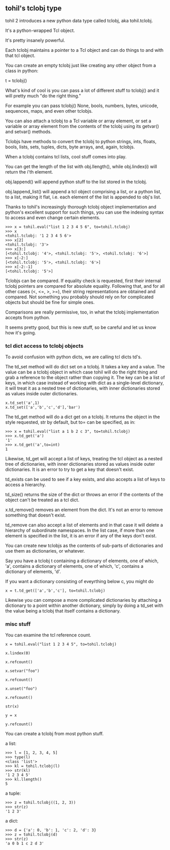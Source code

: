 
## tohil's tclobj type

tohil 2 introduces a new python data type called tclobj, aka tohil.tclobj.

It's a python-wrapped Tcl object.

It's pretty insanely powerful.

Each tclobj maintains a pointer to a Tcl object and can do things to and with that tcl object.

You can create an empty tclobj just like creating any other object from a class in python:

t = tclobj()

What's kind of cool is you can pass a lot of different stuff to tclobj() and it will pretty much "do the right thing."

For example you can pass tclobj() None, bools, numbers, bytes, unicode, sequences, maps, and even other tclobjs.

You can also attach a tclobj to a Tcl variable or array element, or set a variable or array element from the contents of the tclobj using its getvar() and setvar() methods.

Tclobjs have methods to convert the tclobj to python strings, ints, floats, bools, lists, sets, tuples, dicts, byte arrays, and, again, tclobjs.

When a tclobj contains tcl lists, cool stuff comes into play.

You can get the length of the list with obj.llength(), while obj.lindex(i) will return the i'th element.

obj.lappend() will append python stuff to the list stored in the tclobj.

obj.lappend_list() will append a tcl object comprising a list, or a python list, to a list, making it flat, i.e. each element of the list is appended to obj's list.

Thanks to tohil's increasingly thorough tclobj object implementation and python's excellent support for such things, you can use the indexing syntax to access and even change certain elements.

```
>>> x = tohil.eval("list 1 2 3 4 5 6", to=tohil.tclobj)
>>> x
<tohil.tclobj: '1 2 3 4 5 6'>
>>> x[2]
<tohil.tclobj: '3'>
>>> x[3:]
[<tohil.tclobj: '4'>, <tohil.tclobj: '5'>, <tohil.tclobj: '6'>]
>>> x[-2:]
[<tohil.tclobj: '5'>, <tohil.tclobj: '6'>]
>>> x[-2:-1]
[<tohil.tclobj: '5'>]
```


Tclobjs can be compared.  If equality check is requested, first their internal
tclobj pointers are compared for absolute equality.  Following that, and for all
other cases (<, <=, >, >=), their string representations are obtained and compared.
Not something you probably should rely on for complicated objects but should be
fine for simple ones.

Comparisons are really permissive, too, in what the tclobj implementation accepts from python.

It seems pretty good, but this is new stuff, so be careful and let us know how it's going.

### tcl dict access to tclobj objects

To avoid confusion with python dicts, we are calling tcl dicts td's.

The td_set method will do dict set on a tclobj.  It takes a key and a value.  The value can be a tclobj object in which case tohil will do the right thing and grab a reference to the object rather than copying it.  The key can be a list of keys, in which case instead of working with dict as a single-level dictionary, it will treat it as a nested tree of dictionaries, with inner dictionaries stored as values inside outer dictionaries.

```
x.td_set('a',1)
x.td_set(['a','b','c','d'],'bar')
```

The td_get method will do a dict get on a tclobj.  It returns the object in the style requested, str by default, but to= can be specified, as in:

```
>>> x = tohil.eval("list a 1 b 2 c 3", to=tohil.tclobj)
>>> x.td_get('a')
'1'
>>> x.td_get('a',to=int)
1
```

Likewise, td_get will accept a list of keys, treating the tcl object as a nested tree of dictionaries, with inner dictionaries stored as values inside outer dictionaries.  It is an error to try to get a key that doesn't exist.

td_exists can be used to see if a key exists, and also accepts a list of keys to access a hierarchy.

td_size() returns the size of the dict or throws an error if the contents of the object can't be treated as a tcl dict.

x.td_remove() removes an element from the dict.  It's not an error to remove something that doesn't exist.

td_remove can also accept a list of elements and in that case it will delete a hierarchy of subordinate namespaces.  In the list case, if more than one element is specified in the list, it is an error if any of the keys don't exist.

You can create new tclobjs as the contents of sub-parts of dictionaries and use them as dictionaries, or whatever.

Say you have a tclobj t containing a dictionary of elements, one of which, 'a', contains a dictionary of elements, one of which, 'c', contains a dictionary of elements, 'd'.

If you want a dictionary consisting of eveyrthing below c, you might do

```
x = t.td_get(['a','b','c'], to=tohil.tclobj)
```

Likewise you can compose a more complicated dictionaries by attaching a dictionary to a point within another dictionary, simply by doing a td_set with the value being a tclobj that itself contains a dictionary.


### misc stuff

You can examine the tcl reference count.

```
x = tohil.eval("list 1 2 3 4 5", to=tohil.tclobj)

x.lindex(0)

x.refcount()

x.setvar("foo")

x.refcount()

x.unset("foo")

x.refcount()

str(x)

y = x

y.refcount()
```

You can create a tclobj from most python stuff.

a list:

```
>>> l = [1, 2, 3, 4, 5]
>>> type(l)
<class 'list'>
>>> kl = tohil.tclobj(l)
>>> str(kl)
'1 2 3 4 5'
>>> kl.llength()
5
```

a tuple:

```
>>> z = tohil.tclobj((1, 2, 3))
>>> str(z)
'1 2 3'
```

a dict:

```
>>> d = {'a': 0, 'b': 1, 'c': 2, 'd': 3}
>>> z = tohil.tclobj(d)
>>> str(z)
'a 0 b 1 c 2 d 3'
```



